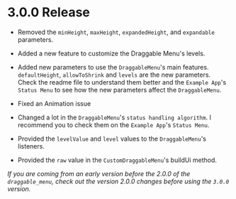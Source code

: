 # 3.0.0 Release

- Removed the `minHeight`, `maxHeight`, `expandedHeight`, and `expandable` parameters.

- Added a new feature to customize the Draggable Menu's levels.

- Added new parameters to use the `DraggableMenu`'s main features. `defaultHeight`, `allowToShrink` and `levels` are the new parameters. Check the readme file to understand them better and the `Example App`'s `Status Menu` to see how the new parameters affect the `DraggableMenu`.

- Fixed an Animation issue

- Changed a lot in the `DraggableMenu`'s `status handling algorithm`. I recommend you to check them on the `Example App`'s `Status Menu`.

- Provided the `levelValue` and `level` values to the `DraggableMenu`'s listeners.

- Provided the `raw` value in the `CustomDraggableMenu`'s buildUi method.

*If you are coming from an early version before the 2.0.0 of the `draggable_menu`, check out the version 2.0.0 changes before using the `3.0.0` version.*